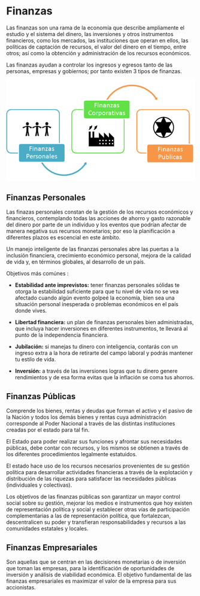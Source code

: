 # Finanzas

Las finanzas son una rama de la economía que describe ampliamente el estudio y el sistema del dinero, las inversiones y otros instrumentos financieros, como los mercados, las instituciones que operan en ellos, las políticas de captación de recursos, el valor del dinero en el tiempo, entre otros; así como la obtención y administración de los recursos económicos. 

Las finanzas ayudan a controlar los ingresos y egresos tanto de las personas, empresas y gobiernos; por tanto existen 3 tipos de finanzas. 

![TiposDeFinanzas](img/image.png)

## Finanzas Personales 

Las finazas personales constan de la gestión de los recursos económicos y financieros, contemplando todas las acciones de ahorro y gasto razonable del dinero por parte de un individuo y los eventos que podrían afectar de manera negativa sus recursos monetarios; por eso la planificación a diferentes plazos es escencial en este ámbito.

Un manejo inteligente de las finanzas personales abre las puertas a la inclusión financiera, crecimiento económico personal,  mejora de la calidad de vida y, en términos globales, al desarrollo de un país.

Objetivos más comúnes :

- **Estabilidad ante imprevistos:** tener finanzas personales sólidas te otorga la estabilidad suficiente para que tu nivel de vida no se vea afectado cuando algún evento golpeé la economía, bien sea una situación personal inesperada o problemas económicos en el país donde vives.

- **Libertad financiera:** un plan de finanzas personales bien administradas, que incluya hacer inversiones en diferentes instrumentos, te llevará al punto de la independencia financiera.

- **Jubilación:** si manejas tu dinero con inteligencia, contarás con un ingreso extra a la hora de retirarte del campo laboral y podrás mantener tu estilo de vida.

- **Inversión:** a través de las inversiones logras que tu dinero genere rendimientos y de esa forma evitas que la inflación se coma tus ahorros.

## Finanzas Públicas

Comprende los bienes, rentas y deudas que forman el activo y el pasivo de la Nación y todos los demás bienes y rentas cuya administración corresponde al Poder Nacional a través de las distintas instituciones creadas por el estado para tal fin. 

El Estado para poder realizar sus funciones y afrontar sus necesidades públicas, debe contar con recursos, y los mismos se obtienen a través de los diferentes procedimientos legalmente estatuidos.

El estado hace uso de los recursos necesarios provenientes de su gestión política para desarrollar actividades financieras a través de la explotación y distribución de las riquezas para satisfacer las necesidades públicas (individuales y colectivas).

Los objetivos de las finanzas públicas son garantizar un mayor control social sobre su gestión, mejorar los medios e instrumentos que hoy existen de representación política y social y establecer otras vías de participación complementarias a las de representación política, que fortalezcan, descentralicen su poder y transfieran responsabilidades y recursos a las comunidades estatales y locales.

## Finanzas Empresariales 

Son aquellas que se centran en las decisiones monetarias o de inversión que toman las empresas, para la identificación de oportunidades de inversión y análisis de viabilidad económica. El objetivo fundamental de las finanzas empresariales es maximizar el valor de la empresa para sus accionistas.